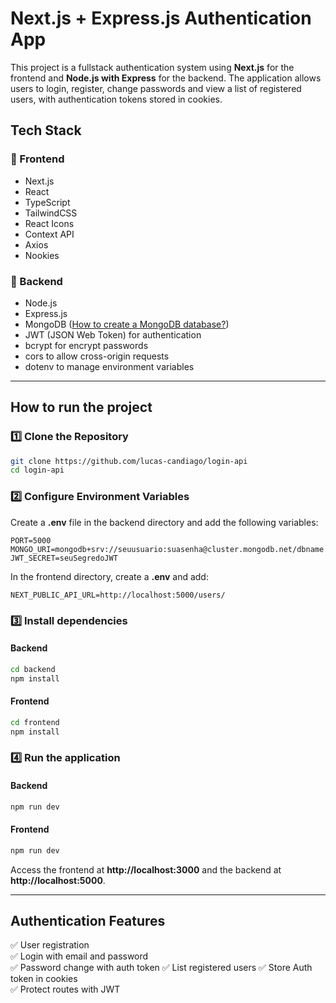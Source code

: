 # Next.js + Express.js Authentication App

This project is a fullstack authentication system using **Next.js** for the frontend and **Node.js with Express** for the backend. The application allows users to login, register, change passwords and view a list of registered users, with authentication tokens stored in cookies.

## Tech Stack

### 🔹 Frontend
- Next.js
- React
- TypeScript
- TailwindCSS
- React Icons
- Context API
- Axios
- Nookies

### 🔹 Backend
- Node.js
- Express.js
- MongoDB ([How to create a MongoDB database?](https://www.mongodb.com/resources/products/platform/mongodb-atlas-tutorial))
- JWT (JSON Web Token) for authentication
- bcrypt for encrypt passwords
- cors to allow cross-origin requests
- dotenv to manage environment variables

---

## How to run the project

### 1️⃣ Clone the Repository
```bash
git clone https://github.com/lucas-candiago/login-api
cd login-api
```

### 2️⃣ Configure Environment Variables
Create a **.env** file in the backend directory and add the following variables:
```env
PORT=5000
MONGO_URI=mongodb+srv://seuusuario:suasenha@cluster.mongodb.net/dbname
JWT_SECRET=seuSegredoJWT
```
In the frontend directory, create a **.env** and add:
```env
NEXT_PUBLIC_API_URL=http://localhost:5000/users/
```

### 3️⃣ Install dependencies
#### Backend
```bash
cd backend
npm install
```
#### Frontend
```bash
cd frontend
npm install
```

### 4️⃣ Run the application
#### Backend
```bash
npm run dev
```
#### Frontend
```bash
npm run dev
```
Access the frontend at **http://localhost:3000** and the backend at **http://localhost:5000**.

---

## Authentication Features
✅ User registration  
✅ Login with email and password  
✅ Password change with auth token
✅ List registered users
✅ Store Auth token in cookies  
✅ Protect routes with JWT
